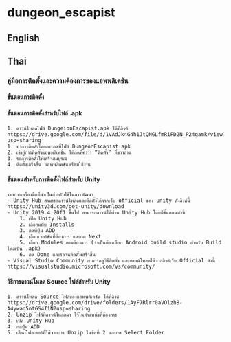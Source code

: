 # dungeon_escapist
## English


## Thai
### คู่มือการติดตั้งและความต้องการของแอพพลิเคชัน

#### ขั้นตอนการติดตั้ง
#### ขั้นตอนการติดตั้งสำหรับไฟล์ .apk
	1. ดาวน์โหลดไฟล์ DungeionEscapist.apk ได้ที่ลิงค์ https://drive.google.com/file/d/1VAdJk4G4h1JtQNGLfmRiFD2N_P24gamk/view?usp=sharing
	1. ทำการติดตั้งโดยการกดที่ไฟล์ DungeonEscapist.apk
	2. เข้าสู่การติดตั้งแอพพลิเคชั่น ให้กดที่คำว่า “ติดตั้ง” ที่ขวาล่าง
	3. รอการติดตั้งให้เสร็จสมบูรณ์
	4. ติดตั้งเสร็จสิ้น แอพพลิเคชันพร้อมใช้งาน
#### ขั้นตอนสำหรับการติดตั้งไฟล์สำหรับ Unity
	รายการเครื่องมือที่จำเป็นสำหรับใช้ในการพัฒนา
	- Unity Hub สามารถดาวน์โหลดและติดตั้งได้จากเว็บ official ของ unity ดังลิงค์นี้ https://unity3d.com/get-unity/download
	- Unity 2019.4.20f1 ขึ้นไป สามารถดาวน์ได้ผ่าน Unity Hub โดยมีขั้นตอนดังนี้
		1. เปิด Unity Hub
		2. เลือกแท็บ Installs
		3. กดที่ปุ่ม ADD
		4. เลือกเวอร์ชันที่ต้องการ และกด Next
		5. เลือก Modules ตามต้องการ (จำเป็นต้องเลือก Android build studio สำหรับ Build ไฟล์เป็น .apk)
		6. กด Done และรอจนติดตั้งเสร็จสิ้น
	- Visual Studio Community สามารถดูวิธีติดตั้ง และดาวน์โหลดได้จากลิงค์เว็บ Official ดังนี้ https://visualstudio.microsoft.com/vs/community/
#### วิธีการดาวน์โหลด Source ไฟล์สำหรับ Unity
	1. ดาวน์โหลด Source ไฟล์ของแอพพลิเคชัน ได้ที่ลิงค์ https://drive.google.com/drive/folders/1AyF7Rlrr0aVOlzhB-A4ywaq5ntGS4I1N?usp=sharing
	2. Unzip ไฟล์ที่ดาวน์โหลดมา ไว้ในตำแหน่งที่ต้องการ
	3. เปิด Unity Hub
	4. กดปุ่ม ADD
	5. เลือกโฟลเดอร์ที่ได้จากการ Unzip ในข้อที่ 2 และกด Select Folder
